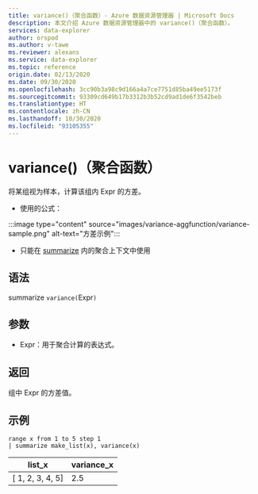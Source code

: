 ```yaml
---
title: variance()（聚合函数）- Azure 数据资源管理器 | Microsoft Docs
description: 本文介绍 Azure 数据资源管理器中的 variance()（聚合函数）。
services: data-explorer
author: orspod
ms.author: v-tawe
ms.reviewer: alexans
ms.service: data-explorer
ms.topic: reference
origin.date: 02/13/2020
ms.date: 09/30/2020
ms.openlocfilehash: 3cc90b3a98c9d166a4a7ce7751d85ba49ee5173f
ms.sourcegitcommit: 93309cd649b17b3312b3b52cd9ad1de6f3542beb
ms.translationtype: HT
ms.contentlocale: zh-CN
ms.lasthandoff: 10/30/2020
ms.locfileid: "93105355"
---
```

# <a name="variance-aggregation-function"></a>variance()（聚合函数）

将某组视为样本，计算该组内 Expr 的方差。 

* 使用的公式：

:::image type="content" source="images/variance-aggfunction/variance-sample.png" alt-text="方差示例":::

* 只能在 [summarize](summarizeoperator.md) 内的聚合上下文中使用

## <a name="syntax"></a>语法

summarize `variance(`Expr`)`

## <a name="arguments"></a>参数

* Expr：用于聚合计算的表达式。 

## <a name="returns"></a>返回

组中 Expr 的方差值。
 
## <a name="examples"></a>示例

```kusto
range x from 1 to 5 step 1
| summarize make_list(x), variance(x) 
```

|list_x|variance_x|
|---|---|
|[ 1, 2, 3, 4, 5]|2.5|